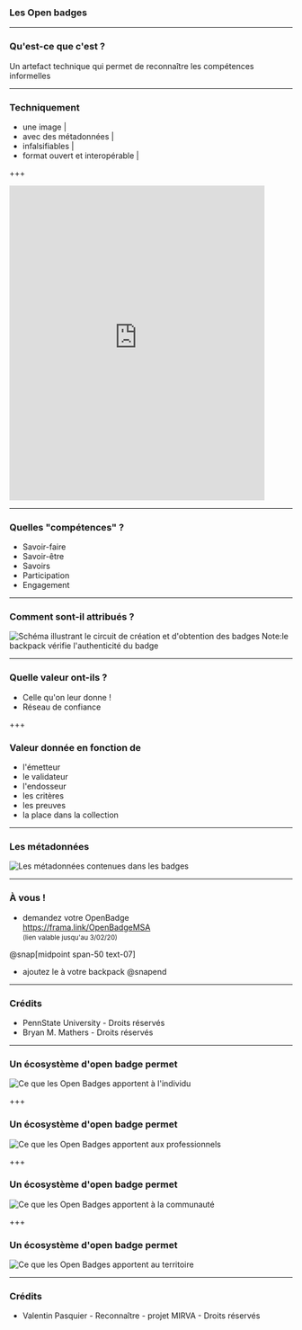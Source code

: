 ### Les  Open badges


---
### Qu'est-ce que c'est ?
Un artefact technique qui permet de reconnaître les compétences informelles

---

### Techniquement

- une image |
- avec des métadonnées |
- infalsifiables |
- format ouvert et interopérable |

+++

<iframe width="90%" height="560" src="https://openbadgepassport.com/app/profile/47273/embed" frameborder="0"></iframe>

---
### Quelles "compétences" ?

- Savoir-faire
- Savoir-être
- Savoirs
- Participation
- Engagement
 
---

### Comment sont-il attribués ?
![Schéma illustrant le circuit de création et d'obtention des badges](http://www.lamerguez.com/presentations_GitPich/presentation-open_badge/Badge_System_Overview_PennState_University_DR.jpeg  "Schéma illustrant le circuit de création et d'obtention des badges")
Note:le backpack vérifie l'authenticité du badge

---

### Quelle valeur ont-ils ?
- Celle qu'on leur donne !
- Réseau de confiance

+++

### Valeur donnée en fonction de
- l'émetteur
- le validateur
- l'endosseur
- les critères 
- les preuves
- la place dans la collection

---
### Les métadonnées

![Les métadonnées contenues dans les badges](http://www.lamerguez.com/presentations_GitPich/presentation-open_badge/badge_definition1-1_pt.png  "Les métadonnées contenues dans les badges")

---
### À vous !
 - demandez votre OpenBadge  
 https://frama.link/OpenBadgeMSA   
 <small>(lien valable jusqu'au 3/02/20)</small>
 
@snap[midpoint span-50 text-07]
 - ajoutez le à votre backpack
 @snapend
 
---
### Crédits

- PennState University - Droits réservés
- Bryan M. Mathers - Droits réservés

---

### Un écosystème d'open badge permet 
![Ce que les Open Badges apportent à l'individu](http://www.lamerguez.com/presentations_GitPich/presentation-open_badge/Ecosysteme_OpenBadge_1-individu.png  "Ce que les Open Badges apportent à l'individu")

+++

### Un écosystème d'open badge permet 
![Ce que les Open Badges apportent aux professionnels](http://www.lamerguez.com/presentations_GitPich/presentation-open_badge/Ecosysteme_OpenBadge_2-professionnels.png  "Ce que les Open Badges apportent aux professionnels")

+++
### Un écosystème d'open badge permet 
![Ce que les Open Badges apportent à la communauté](http://www.lamerguez.com/presentations_GitPich/presentation-open_badge/Ecosysteme_OpenBadge_3-communaute.png  "Ce que les Open Badges apportent à la communauté")

+++
### Un écosystème d'open badge permet 
![Ce que les Open Badges apportent au territoire](http://www.lamerguez.com/presentations_GitPich/presentation-open_badge/Ecosysteme_OpenBadge_4-territoire.png  "Ce que les Open Badges apportent au territoire")

---

### Crédits

- Valentin Pasquier - Reconnaître - projet MIRVA - Droits réservés


